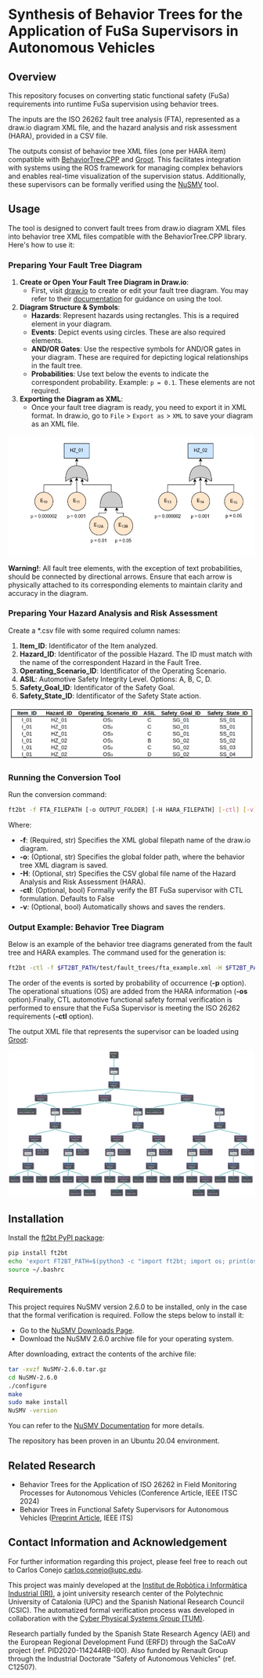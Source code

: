 # Synthesis of Behavior Trees for the Application of FuSa Supervisors in Autonomous Vehicles

## Overview

This repository focuses on converting static functional safety (FuSa) requirements into runtime FuSa supervision using behavior trees.

The inputs are the ISO 26262 fault tree analysis (FTA), represented as a draw.io diagram XML file, and the hazard analysis and risk assessment (HARA), provided in a CSV file.

The outputs consist of behavior tree XML files (one per HARA item) compatible with [BehaviorTree.CPP](https://www.behaviortree.dev/docs/3.8/intro) and [Groot](https://github.com/BehaviorTree/Groot/tree/1.0.0). This facilitates integration with systems using the ROS framework for managing complex behaviors and enables real-time visualization of the supervision status. Additionally, these supervisors can be formally verified using the [NuSMV](https://nusmv.fbk.eu/) tool.

## Usage

The tool is designed to convert fault trees from draw.io diagram XML files into behavior tree XML files compatible with the BehaviorTree.CPP library. Here's how to use it:

### Preparing Your Fault Tree Diagram

1. **Create or Open Your Fault Tree Diagram in Draw.io**:
    - First, visit [draw.io](https://draw.io/) to create or edit your fault tree diagram. You may refer to their [documentation](https://www.drawio.com/doc/) for guidance on using the tool.
2. **Diagram Structure & Symbols**:
    - **Hazards**: Represent hazards using rectangles. This is a required element in your diagram.
    - **Events**: Depict events using circles. These are also required elements.
    - **AND/OR Gates**: Use the respective symbols for AND/OR gates in your diagram. These are required for depicting logical relationships in the fault tree.
    - **Probabilities**: Use text below the events to indicate the correspondent probability. Example: `p = 0.1`. These elements are not required.
3. **Exporting the Diagram as XML**:
    - Once your fault tree diagram is ready, you need to export it in XML format. In draw.io, go to `File` > `Export as` > `XML` to save your diagram as an XML file.

<p align="center">
  <img src="https://raw.githubusercontent.com/cconejob/ft2bt_converter/master/ft2bt/test/fault_trees/fta_example.png" alt="Fault Tree Example">
</p>

**Warning!**: All fault tree elements, with the exception of text probabilities, should be connected by directional arrows. Ensure that each arrow is physically attached to its corresponding elements to maintain clarity and accuracy in the diagram.

### Preparing Your Hazard Analysis and Risk Assessment

Create a *.csv file with some required column names:

1. **Item_ID**: Identificator of the Item analyzed.
2. **Hazard_ID**:  Identificator of the possible Hazard. The ID must match with the name of the correspondent Hazard in the Fault Tree.
3. **Operating_Scenario_ID**: Identificator of the Operating Scenario.
4. **ASIL**: Automotive Safety Integrity Level. Options: A, B, C, D.
5. **Safety_Goal_ID**: Identificator of the Safety Goal.
6. **Safety_State_ID**: Identificator of the Safety State action.

<p align="center">
  <img src="https://raw.githubusercontent.com/cconejob/ft2bt_converter/master/ft2bt/test/hara/hara_example.png" alt="HARA Example">
</p>

### Running the Conversion Tool

Run the conversion command:

```bash
ft2bt -f FTA_FILEPATH [-o OUTPUT_FOLDER] [-H HARA_FILEPATH] [-ctl] [-v]
```

Where:

- **-f**: (Required, str) Specifies the XML global filepath name of the draw.io diagram.
- **-o**: (Optional, str) Specifies the global folder path, where the behavior tree XML diagram is saved.
- **-H**: (Optional, str) Specifies the CSV global file name of the Hazard Analysis and Risk Assessment (HARA).
- **-ctl**: (Optional, bool) Formally verify the BT FuSa supervisor with CTL formulation. Defaults to False
- **-v**: (Optional, bool) Automatically shows and saves the renders.

### Output Example: Behavior Tree Diagram

Below is an example of the behavior tree diagrams generated from the fault tree and HARA examples. The command used for the generation is:

```bash
ft2bt -ctl -f $FT2BT_PATH/test/fault_trees/fta_example.xml -H $FT2BT_PATH/test/hara/hara_example.csv -o $FT2BT_PATH/test/behavior_trees
```

The order of the events is sorted by probability of occurrence (**-p** option). The operational situations (OS) are added from the HARA information (**-os** option).Finally, CTL automotive functional safety formal verification is performed to ensure that the FuSa Supervisor is meeting the ISO 26262 requirements (**-ctl** option).

The output XML file that represents the supervisor can be loaded using [Groot](https://github.com/BehaviorTree/Groot):

<p align="center">
  <img src="https://raw.githubusercontent.com/cconejob/ft2bt_converter/master/ft2bt/test/behavior_trees/render/BT_hz_01.svg" alt="Behavior Tree Conversion Example"> <!-- or you can set the height instead -->
</p>

## Installation

Install the [ft2bt PyPI package](https://pypi.org/project/ft2bt/):

```bash
pip install ft2bt
echo 'export FT2BT_PATH=$(python3 -c "import ft2bt; import os; print(os.path.dirname(ft2bt.__file__))")' >> ~/.bashrc
source ~/.bashrc
```

### Requirements

This project requires NuSMV version 2.6.0 to be installed, only in the case that the formal verification is required. Follow the steps below to install it:

- Go to the [NuSMV Downloads Page](https://nusmv.fbk.eu/downloads.html).
- Download the NuSMV 2.6.0 archive file for your operating system.

After downloading, extract the contents of the archive file:

```bash
tar -xvzf NuSMV-2.6.0.tar.gz
cd NuSMV-2.6.0
./configure
make
sudo make install
NuSMV -version
```

You can refer to the [NuSMV Documentation](https://nusmv.fbk.eu/userman/v26/nusmv.pdf) for more details.

The repository has been proven in an Ubuntu 20.04 environment.

## Related Research

- Behavior Trees for the Application of ISO 26262 in Field Monitoring Processes for Autonomous Vehicles (Conference Article, IEEE ITSC 2024)
- Behavior Trees in Functional Safety Supervisors for Autonomous Vehicles ([Preprint Article](https://arxiv.org/abs/2410.02469), IEEE ITS)

## Contact Information and Acknowledgement

For further information regarding this project, please feel free to reach out to Carlos Conejo [carlos.conejo@upc.edu](mailto:carlos.conejo@upc.edu).

This project was mainly developed at the [Institut de Robòtica i Informàtica Industrial (IRI)](https://www.iri.upc.edu/), a joint university research center of the Polytechnic University of Catalonia (UPC) and the Spanish National Research Council (CSIC). The automatized formal verification process was developed in collaboration with the  [Cyber Physical Systems Group (TUM)](https://www.ce.cit.tum.de/cps/home/).

Research partially funded by the Spanish State Research Agency (AEI) and the European Regional Development Fund (ERFD) through the SaCoAV project (ref. PID2020-114244RB-I00). Also funded by Renault Group through the Industrial Doctorate "Safety of Autonomous Vehicles" (ref. C12507).
